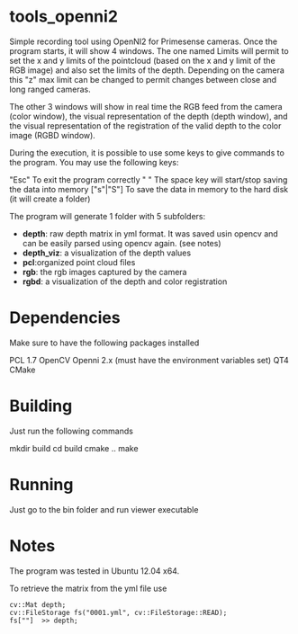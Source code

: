 tools_openni2
=============

Simple recording tool using OpenNI2 for Primesense cameras. Once the program starts, it will show 4 windows. The one named Limits will permit to set the x and y limits of the pointcloud (based on the x and y limit of the RGB image) and also set the limits of the depth. Depending on the camera this "z" max limit can be changed to permit changes between close and long ranged cameras.

The other 3 windows will show in real time the RGB feed from the camera (color window), the visual representation of the depth (depth window), and the visual representation of the registration of the valid depth to the color image (RGBD  window).

During the execution, it is possible to use some keys to give commands to the program. You may use the following keys:

"Esc"			To exit the program correctly
" "			The space key will start/stop saving the data into memory
["s"|"S"]		To save the data in memory to the hard disk (it will create a folder) 

The program will generate 1 folder with 5 subfolders:
- **depth**: raw depth matrix in yml format. It was saved usin opencv and can be easily parsed using opencv again. (see notes)
- **depth_viz**: a visualization of the depth values
- **pcl**:organized point cloud files
- **rgb**: the rgb images captured by the camera
- **rgbd**: a visualization of the depth and color registration



Dependencies
=============

Make sure to have the following packages installed

PCL 1.7
OpenCV
Openni 2.x (must have the environment variables set)
QT4
CMake

Building
=============

Just run the following commands

mkdir build
cd build
cmake ..
make

Running
=============

Just go to the bin folder and run viewer executable

Notes
=============
The program was tested in Ubuntu 12.04 x64.

To retrieve the matrix from the yml file use

    cv::Mat depth;
    cv::FileStorage fs("0001.yml", cv::FileStorage::READ);
    fs[""]  >> depth;

